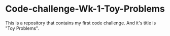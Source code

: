 # Code-challenge-Wk-1-Toy-Problems
This is a repository that contains my first code challenge. And it's title is "Toy Problems".
